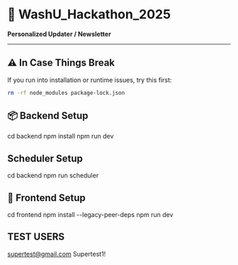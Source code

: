 # 🚀 WashU_Hackathon_2025  
**Personalized Updater / Newsletter**

---

## ⚠️ In Case Things Break  
If you run into installation or runtime issues, try this first:

```bash
rm -rf node_modules package-lock.json
```

## 📦 Backend Setup
cd backend
npm install
npm run dev

## Scheduler Setup
cd backend
npm run scheduler

## 🎨 Frontend Setup
cd frontend
npm install --legacy-peer-deps
npm run dev

## TEST USERS
supertest@gmail.com
Supertest1!

